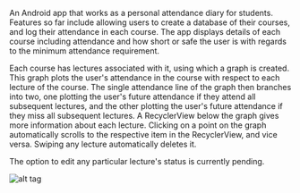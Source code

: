 An Android app that works as a personal attendance diary for students. Features so far include allowing users to create a database of their courses, and log their attendance in each course. The app displays details of each course including attendance and how short or safe the user is with regards to the minimum attendance requirement.

Each course has lectures associated with it, using which a graph is created. This graph plots the user's attendance in the course with respect to each lecture of the course. The single attendance line of the graph then branches into two, one plotting the user's future attendance if they attend all subsequent lectures, and the other plotting the user's future attendance if they miss all subsequent lectures. A RecyclerView below the graph gives more information about each lecture. Clicking on a point on the graph automatically scrolls to the respective item in the RecyclerView, and vice versa. Swiping any lecture automatically deletes it.

The option to edit any particular lecture's status is currently pending.

![alt tag](http://i65.tinypic.com/ke7m0j.jpg)
